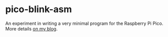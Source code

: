 # pico-blink-asm

An experiment in writing a very minimal program for the Raspberry Pi Pico.  More details [on my blog](https://mjacobson.net/blog/2021-04-pi-pico.html).
